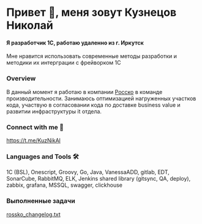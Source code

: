 # Привет 👋, меня зовут Кузнецов Николай
#### Я разработчик 1С, работаю удаленно из г. Иркутск

Мне нравится использовать современные методы разработки и методики их интерграции с фрейворком 1С

### Overview
В данный момент я работаю в компании [Росско](https://rossko.ru) в команде производительности. Занимаюсь оптимизацией нагруженных участков кода, участвую в согласовании кода по доставке business value и развитии инфраструктуры it отдела.

### Connect with me 👀
https://t.me/KuzNikAl

### Languages and Tools 🛠
1C (BSL), Onescript, Groovy, Go, Java, VanessaADD, gitlab, EDT, SonarCube, RabbitMQ, ELK, Jenkins shared library (gitsync, QA, deploy), zabbix, grafana, MSSQL, swagger, clickhouse

### Выполненные задачи
[rossko_changelog.txt](https://gist.github.com/kuzyara/dbb2e32f017fc3b4086a1e25fb0f7d2f)

<!--
**kuzyara/kuzyara** is a ✨ _special_ ✨ repository because its `README.md` (this file) appears on your GitHub profile.

Here are some ideas to get you started:

- 🔭 I’m currently working on ...
- 🌱 I’m currently learning ...
- 👯 I’m looking to collaborate on ...
- 🤔 I’m looking for help with ...
- 💬 Ask me about ...
- 📫 How to reach me: ...
- 😄 Pronouns: ...
- ⚡ Fun fact: ...
-->
